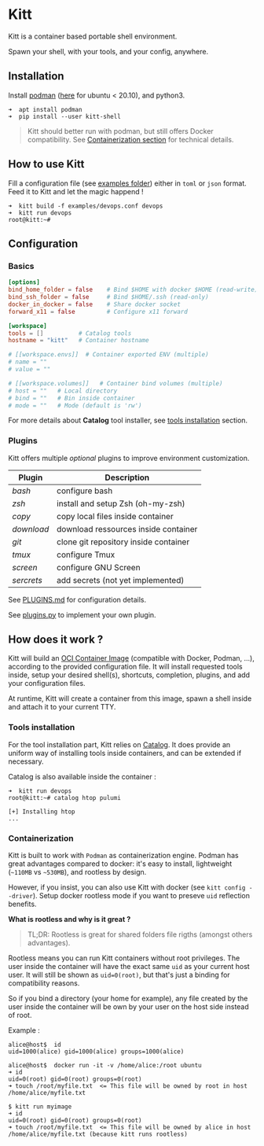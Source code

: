 # Kitt

Kitt is a container based portable shell environment.

Spawn your shell, with your tools, and your config, anywhere.

## Installation

Install [podman](https://podman.io/getting-started/installation) ([here](https://podman.io/new/2021/06/16/new.html) for ubuntu < 20.10), and python3.

```
➜  apt install podman
➜  pip install --user kitt-shell
```

> Kitt should better run with podman, but still offers Docker compatibility.
> See [Containerization section](#Containerization) for technical details.

## How to use Kitt

Fill a configuration file (see [examples folder](./examples)) either in `toml` or `json` format. 
Feed it to Kitt and let the magic happend !

```
➜  kitt build -f examples/devops.conf devops
➜  kitt run devops
root@kitt:~# 
```

## Configuration
### Basics

```toml
[options]
bind_home_folder = false    # Bind $HOME with docker $HOME (read-write)
bind_ssh_folder = false     # Bind $HOME/.ssh (read-only)
docker_in_docker = false    # Share docker socket
forward_x11 = false         # Configure x11 forward

[workspace]
tools = []          # Catalog tools
hostname = "kitt"   # Container hostname

# [[workspace.envs]]  # Container exported ENV (multiple)
# name = ""
# value = ""

# [[workspace.volumes]]   # Container bind volumes (multiple)
# host = ""   # Local directory
# bind = ""   # Bin inside container
# mode = ""   # Mode (default is 'rw')
```

For more details about **Catalog** tool installer, see [tools installation](#Tools-installation) section.

### Plugins

Kitt offers multiple _optional_ plugins to improve environment customization.

| Plugin     | Description                           |
|------------|---------------------------------------|
| _bash_     | configure bash                        |
| _zsh_      | install and setup Zsh (oh-my-zsh)     |
| _copy_     | copy local files inside container     |
| _download_ | download ressources inside container  |
| _git_      | clone git repository inside container |
| _tmux_     | configure Tmux                        |
| _screen_   | configure GNU Screen                  |
| _sercrets_ | add secrets (not yet implemented)     |

See [PLUGINS.md](./PLUGINS.md) for configuration details.

See [plugins.py](./plugins.py) to implement your own plugin.

## How does it work ?

Kitt will build an [OCI Container Image](https://github.com/opencontainers/image-spec) (compatible with Docker, Podman, ...), 
according to the provided configuration file. It will install requested tools inside, setup your desired shell(s), shortcuts, completion, plugins, and add your configuration files.

At runtime, Kitt will create a container from this image, spawn a shell inside and attach it to your current TTY. 

### Tools installation

For the tool installation part, Kitt relies on [Catalog](https://github.com/senges/catalog). 
It does provide an uniform way of installing tools inside containers, and can be extended if necessary.

Catalog is also available inside the container :

```
➜  kitt run devops
root@kitt:~# catalog htop pulumi

[+] Installing htop
...
```

### Containerization

Kitt is built to work with `Podman` as containerization engine. Podman has great advantages compared to docker: it's 
easy to install, lightweight (`~110MB` vs `~530MB`), and rootless by design.

However, if you insist, you can also use Kitt with docker (see `kitt config --driver`). 
Setup docker rootless mode if you want to preseve `uid` reflection benefits.

**What is rootless and why is it great ?**

> TL;DR: Rootless is great for shared folders file rigths (amongst others advantages).

Rootless means you can run Kitt containers without root privileges. The user inside the container will have
the exact same `uid` as your current host user. It will still be shown as `uid=0(root)`, but that's just a binding for
compatibility reasons. 

So if you bind a directory (your home for example), any file created by the user inside the container will be own by your user 
on the host side instead of root.

Example :

```
alice@host$  id
uid=1000(alice) gid=1000(alice) groups=1000(alice)

alice@host$  docker run -it -v /home/alice:/root ubuntu
➜ id
uid=0(root) gid=0(root) groups=0(root)
➜ touch /root/myfile.txt  <= This file will be owned by root in host /home/alice/myfile.txt

$ kitt run myimage
➜ id
uid=0(root) gid=0(root) groups=0(root)
➜ touch /root/myfile.txt  <= This file will be owned by alice in host /home/alice/myfile.txt (because kitt runs rootless)
```